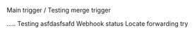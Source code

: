 Main trigger / Testing merge trigger

.....
Testing
asfdasfsafd
Webhook status
Locate forwarding try
